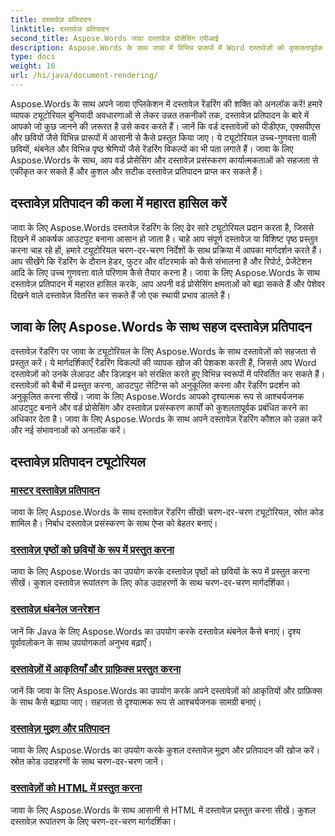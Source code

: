 ```yaml
---
title: दस्तावेज़ प्रतिपादन
linktitle: दस्तावेज़ प्रतिपादन
second_title: Aspose.Words जावा दस्तावेज़ प्रोसेसिंग एपीआई
description: Aspose.Words के साथ जावा में विभिन्न प्रारूपों में Word दस्तावेज़ों को कुशलतापूर्वक प्रस्तुत करें! पेशेवर आउटपुट के लिए मास्टर दस्तावेज़ प्रतिपादन।
type: docs
weight: 16
url: /hi/java/document-rendering/
---
```


Aspose.Words के साथ अपने जावा एप्लिकेशन में दस्तावेज़ रेंडरिंग की शक्ति को अनलॉक करें! हमारे व्यापक ट्यूटोरियल बुनियादी अवधारणाओं से लेकर उन्नत तकनीकों तक, दस्तावेज़ प्रतिपादन के बारे में आपको जो कुछ जानने की ज़रूरत है उसे कवर करते हैं। जानें कि वर्ड दस्तावेज़ों को पीडीएफ, एक्सपीएस और छवियों जैसे विभिन्न प्रारूपों में आसानी से कैसे प्रस्तुत किया जाए। ये ट्यूटोरियल उच्च-गुणवत्ता वाली छवियों, थंबनेल और विभिन्न पृष्ठ श्रेणियों जैसे रेंडरिंग विकल्पों का भी पता लगाते हैं। जावा के लिए Aspose.Words के साथ, आप वर्ड प्रोसेसिंग और दस्तावेज़ प्रसंस्करण कार्यात्मकताओं को सहजता से एकीकृत कर सकते हैं और कुशल और सटीक दस्तावेज़ प्रतिपादन प्राप्त कर सकते हैं।

## दस्तावेज़ प्रतिपादन की कला में महारत हासिल करें

जावा के लिए Aspose.Words दस्तावेज़ रेंडरिंग के लिए ढेर सारे ट्यूटोरियल प्रदान करता है, जिससे दिखने में आकर्षक आउटपुट बनाना आसान हो जाता है। चाहे आप संपूर्ण दस्तावेज़ या विशिष्ट पृष्ठ प्रस्तुत करना चाह रहे हों, हमारे ट्यूटोरियल चरण-दर-चरण निर्देशों के साथ प्रक्रिया में आपका मार्गदर्शन करते हैं। आप सीखेंगे कि रेंडरिंग के दौरान हेडर, फुटर और वॉटरमार्क को कैसे संभालना है और रिपोर्ट, प्रेजेंटेशन आदि के लिए उच्च गुणवत्ता वाले परिणाम कैसे तैयार करना है। जावा के लिए Aspose.Words के साथ दस्तावेज़ प्रतिपादन में महारत हासिल करके, आप अपनी वर्ड प्रोसेसिंग क्षमताओं को बढ़ा सकते हैं और पेशेवर दिखने वाले दस्तावेज़ वितरित कर सकते हैं जो एक स्थायी प्रभाव डालते हैं।

## जावा के लिए Aspose.Words के साथ सहज दस्तावेज़ प्रतिपादन

दस्तावेज़ रेंडरिंग पर जावा के ट्यूटोरियल के लिए Aspose.Words के साथ दस्तावेज़ों को सहजता से प्रस्तुत करें। ये मार्गदर्शिकाएँ रेंडरिंग विकल्पों की व्यापक खोज की पेशकश करती हैं, जिससे आप Word दस्तावेज़ों को उनके लेआउट और डिज़ाइन को संरक्षित करते हुए विभिन्न स्वरूपों में परिवर्तित कर सकते हैं। दस्तावेज़ों को बैचों में प्रस्तुत करना, आउटपुट सेटिंग्स को अनुकूलित करना और रेंडरिंग प्रदर्शन को अनुकूलित करना सीखें। जावा के लिए Aspose.Words आपको दृश्यात्मक रूप से आश्चर्यजनक आउटपुट बनाने और वर्ड प्रोसेसिंग और दस्तावेज़ प्रसंस्करण कार्यों को कुशलतापूर्वक प्रबंधित करने का अधिकार देता है। जावा के लिए Aspose.Words के साथ अपने दस्तावेज़ रेंडरिंग कौशल को उन्नत करें और नई संभावनाओं को अनलॉक करें।

## दस्तावेज़ प्रतिपादन ट्यूटोरियल
### [ मास्टर दस्तावेज़ प्रतिपादन](./master-document-rendering/)
जावा के लिए Aspose.Words के साथ दस्तावेज़ रेंडरिंग सीखें! चरण-दर-चरण ट्यूटोरियल, स्रोत कोड शामिल है। निर्बाध दस्तावेज़ प्रसंस्करण के साथ ऐप्स को बेहतर बनाएं।
### [दस्तावेज़ पृष्ठों को छवियों के रूप में प्रस्तुत करना](./rendering-document-pages-images/)
जावा के लिए Aspose.Words का उपयोग करके दस्तावेज़ पृष्ठों को छवियों के रूप में प्रस्तुत करना सीखें। कुशल दस्तावेज़ रूपांतरण के लिए कोड उदाहरणों के साथ चरण-दर-चरण मार्गदर्शिका।
### [दस्तावेज़ थंबनेल जनरेशन](./document-thumbnail-generation/)
जानें कि Java के लिए Aspose.Words का उपयोग करके दस्तावेज़ थंबनेल कैसे बनाएं। दृश्य पूर्वावलोकन के साथ उपयोगकर्ता अनुभव बढ़ाएँ।
### [दस्तावेज़ों में आकृतियाँ और ग्राफ़िक्स प्रस्तुत करना](./rendering-shapes-graphics/)
जानें कि जावा के लिए Aspose.Words का उपयोग करके अपने दस्तावेज़ों को आकृतियों और ग्राफ़िक्स के साथ कैसे बढ़ाया जाए। सहजता से दृश्यात्मक रूप से आश्चर्यजनक सामग्री बनाएं।
### [दस्तावेज़ मुद्रण और प्रतिपादन](./document-printing-rendering/)
जावा के लिए Aspose.Words का उपयोग करके कुशल दस्तावेज़ मुद्रण और प्रतिपादन की खोज करें। स्रोत कोड उदाहरणों के साथ चरण-दर-चरण जानें।
### [दस्तावेज़ों को HTML में प्रस्तुत करना](./rendering-documents-html/)
जावा के लिए Aspose.Words के साथ आसानी से HTML में दस्तावेज़ प्रस्तुत करना सीखें। कुशल दस्तावेज़ रूपांतरण के लिए चरण-दर-चरण मार्गदर्शिका।